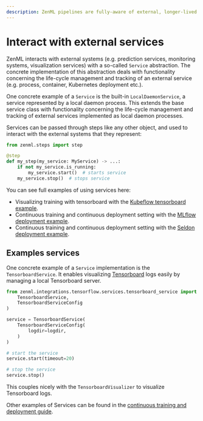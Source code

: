```yaml
---
description: ZenML pipelines are fully-aware of external, longer-lived services.
---
```


# Interact with external services

ZenML interacts with external systems (e.g. prediction services, monitoring systems, visualization services) with a
so-called `Service` abstraction.
The concrete implementation of this abstraction deals with functionality concerning the life-cycle management and
tracking of an external service (e.g. process, container,
Kubernetes deployment etc.).

One concrete example of a `Service` is the built-in `LocalDaemonService`, a service represented by a local daemon
process. This extends the base service class with functionality concerning the life-cycle management and tracking
of external services implemented as local daemon processes.

Services can be passed through steps like any other object, and used to interact with the external systems that
they represent:

```python
from zenml.steps import step

@step
def my_step(my_service: MyService) -> ...:
    if not my_service.is_running:
        my_service.start()  # starts service
    my_service.stop()  # stops service
```

You can see full examples of using services here:

* Visualizing training with tensorboard with
  the [Kubeflow tensorboard example](https://github.com/zenml-io/zenml/tree/main/examples/kubeflow).
* Continuous training and continuous deployment setting with
  the [MLflow deployment example](https://github.com/zenml-io/zenml/tree/main/examples/mlflow_deployment).
* Continuous training and continuous deployment setting with
  the [Seldon deployment example](https://github.com/zenml-io/zenml/tree/main/examples/seldon_deployment).

## Examples services

One concrete example of a `Service` implementation is the `TensorboardService`.
It enables visualizing [Tensorboard](https://www.tensorflow.org/tensorboard) logs easily by managing a local Tensorboard
server.

```python
from zenml.integrations.tensorflow.services.tensorboard_service import (
    TensorboardService,
    TensorboardServiceConfig
)

service = TensorboardService(
    TensorboardServiceConfig(
        logdir=logdir,
    )
)

# start the service
service.start(timeout=20)

# stop the service
service.stop()
```

This couples nicely with the `TensorboardVisualizer` to visualize Tensorboard logs.

Other examples of Services can be found in
the [continuous training and deployment guide](continuous-training-and-deployment.md).